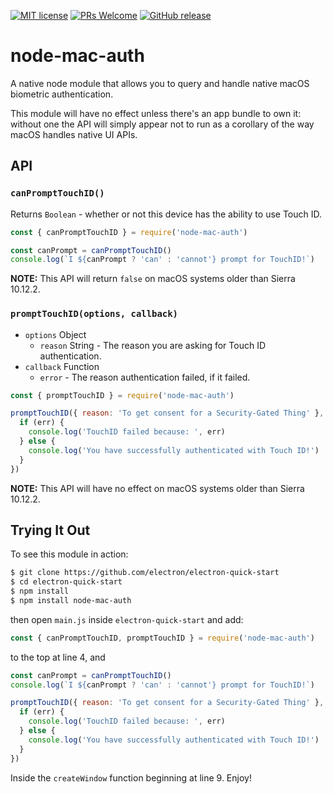 [![MIT license](https://img.shields.io/badge/License-MIT-blue.svg)](https://lbesson.mit-license.org/)
 [![PRs Welcome](https://img.shields.io/badge/PRs-welcome-brightgreen.svg?style=flat-square)](http://makeapullrequest.com) [![GitHub release](https://img.shields.io/github/release/codebytere/node-mac-auth.svg)](https://GitHub.com/codebytere/node-mac-auth/releases/)

# node-mac-auth

A native node module that allows you to query and handle native macOS biometric authentication. 

This module will have no effect unless there's an app bundle to own it: without one the API will simply appear not to run as a corollary of the way macOS handles native UI APIs.

## API

### `canPromptTouchID()`

Returns `Boolean` - whether or not this device has the ability to use Touch ID.

```js
const { canPromptTouchID } = require('node-mac-auth')

const canPrompt = canPromptTouchID()
console.log(`I ${canPrompt ? 'can' : 'cannot'} prompt for TouchID!`)
```

**NOTE:** This API will return `false` on macOS systems older than Sierra 10.12.2.

### `promptTouchID(options, callback)`

* `options` Object
  * `reason` String - The reason you are asking for Touch ID authentication.
* `callback` Function
  * `error` - The reason authentication failed, if it failed.

```javascript
const { promptTouchID } = require('node-mac-auth')

promptTouchID({ reason: 'To get consent for a Security-Gated Thing' }, (err) => {
  if (err) {
    console.log('TouchID failed because: ', err)
  } else {
    console.log('You have successfully authenticated with Touch ID!')
  }
})
```

**NOTE:** This API will have no effect on macOS systems older than Sierra 10.12.2.

## Trying It Out

To see this module in action:

```sh
$ git clone https://github.com/electron/electron-quick-start
$ cd electron-quick-start
$ npm install
$ npm install node-mac-auth
```

then open `main.js` inside `electron-quick-start` and add:

```js
const { canPromptTouchID, promptTouchID } = require('node-mac-auth')
```

to the top at line 4, and 

```js
const canPrompt = canPromptTouchID()
console.log(`I ${canPrompt ? 'can' : 'cannot'} prompt for TouchID!`)

promptTouchID({ reason: 'To get consent for a Security-Gated Thing' }, (err) => {
  if (err) {
    console.log('TouchID failed because: ', err)
  } else {
    console.log('You have successfully authenticated with Touch ID!')
  }
})
```

Inside the `createWindow` function beginning at line 9. Enjoy!
